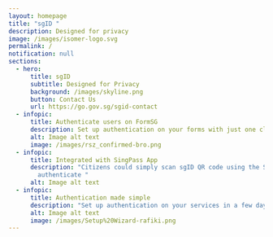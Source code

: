 ```yaml
---
layout: homepage
title: "sgID "
description: Designed for privacy
image: /images/isomer-logo.svg
permalink: /
notification: null
sections:
  - hero:
      title: sgID
      subtitle: Designed for Privacy
      background: /images/skyline.png
      button: Contact Us
      url: https://go.gov.sg/sgid-contact
  - infopic:
      title: Authenticate users on FormSG
      description: Set up authentication on your forms with just one click
      alt: Image alt text
      image: /images/rsz_confirmed-bro.png
  - infopic:
      title: Integrated with SingPass App
      description: "Citizens could simply scan sgID QR code using the SingPass app to
        authenticate "
      alt: Image alt text
  - infopic:
      title: Authentication made simple
      description: "Set up authentication on your services in a few days with sgID "
      alt: Image alt text
      image: /images/Setup%20Wizard-rafiki.png
---
```

